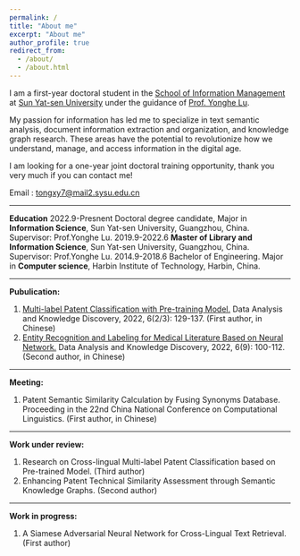 ```yaml
---
permalink: /
title: "About me"
excerpt: "About me"
author_profile: true
redirect_from: 
  - /about/
  - /about.html
---
```


I am a first-year doctoral student in the [School of Information Management](https://ischool.sysu.edu.cn/) at [Sun Yat-sen University](https://www.sysu.edu.cn/sysuen/) under the guidance of [Prof. Yonghe Lu](https://ischool.sysu.edu.cn/zh-hans/teacher/luyonghe). 

My passion for information has led me to specialize in text semantic analysis, document information extraction and organization, and knowledge graph research. These areas have the potential to revolutionize how we understand, manage, and access information in the digital age.  

I am looking for a one-year joint doctoral training opportunity, thank you very much if you can contact me!

Email : tongxy7@mail2.sysu.edu.cn

------------------------------------------------------------------------------------------
**Education**
2022.9-Presnent Doctoral degree candidate, Major in **Information Science**, Sun Yat-sen University, Guangzhou, China.
Supervisor: Prof.Yonghe Lu.
2019.9-2022.6 **Master of Library and Information Science**, Sun Yat-sen University, Guangzhou, China. 
Supervisor: Prof.Yonghe Lu.
2014.9-2018.6 Bachelor of Engineering. Major in **Computer science**, Harbin Institute of Technology, Harbin, China.

------------------------------------------------------------------------------------------  
**Pubulication:**

1. [Multi-label Patent Classification with Pre-training Model.](https://www.webofscience.com/wos/alldb/full-record/CSCD:7189628) Data Analysis and Knowledge Discovery, 2022, 6(2/3): 129-137. (First author, in Chinese)
2. [Entity Recognition and Labeling for Medical Literature Based on Neural Network.](https://www.webofscience.com/wos/alldb/full-record/CSCD:7321735) Data Analysis and Knowledge Discovery, 2022, 6(9): 100-112. (Second author, in Chinese)

------------------------------------------------------------------------------------------
**Meeting:**

1. Patent Semantic Similarity Calculation by Fusing Synonyms Database. Proceeding in the 22nd China National Conference on Computational Linguistics. (First author, in Chinese)

------------------------------------------------------------------------------------------
**Work under review:**

1. Research on Cross-lingual Multi-label Patent Classification based on Pre-trained Model. (Third author)
2. Enhancing Patent Technical Similarity Assessment through Semantic Knowledge Graphs. (Second author)

------------------------------------------------------------------------------------------
**Work in progress:**

1. A Siamese Adversarial Neural Network for Cross-Lingual Text Retrieval. (First author)




